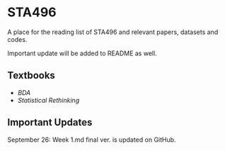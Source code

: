 # STA496
A place for the reading list of STA496 and relevant papers, datasets and codes.

Important update will be added to README as well.

## Textbooks

* _BDA_
* _Statistical Rethinking_

## Important Updates

September 26: Week 1.md final ver. is updated on GitHub.
